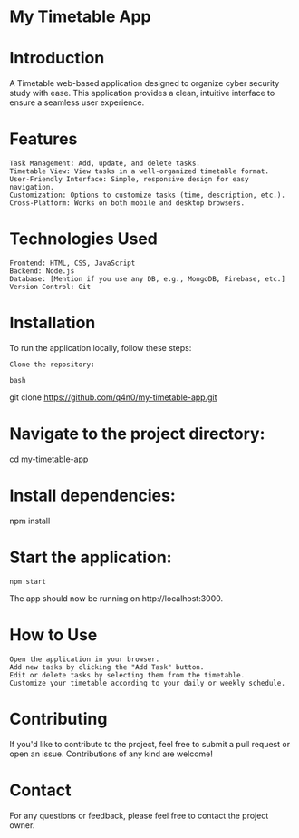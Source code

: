 # My Timetable App

# Introduction

A Timetable web-based application designed to organize cyber security study with ease. This application provides a clean, intuitive interface to ensure a seamless user experience.

# Features

    Task Management: Add, update, and delete tasks.
    Timetable View: View tasks in a well-organized timetable format.
    User-Friendly Interface: Simple, responsive design for easy navigation.
    Customization: Options to customize tasks (time, description, etc.).
    Cross-Platform: Works on both mobile and desktop browsers.

# Technologies Used

    Frontend: HTML, CSS, JavaScript
    Backend: Node.js
    Database: [Mention if you use any DB, e.g., MongoDB, Firebase, etc.]
    Version Control: Git

# Installation

To run the application locally, follow these steps:

    Clone the repository:

    bash

git clone https://github.com/q4n0/my-timetable-app.git

# Navigate to the project directory:

cd my-timetable-app

# Install dependencies:

npm install

# Start the application:

    npm start

The app should now be running on http://localhost:3000.
# How to Use

    Open the application in your browser.
    Add new tasks by clicking the "Add Task" button.
    Edit or delete tasks by selecting them from the timetable.
    Customize your timetable according to your daily or weekly schedule.

# Contributing

If you'd like to contribute to the project, feel free to submit a pull request or open an issue. Contributions of any kind are welcome!

# Contact

For any questions or feedback, please feel free to contact the project owner.

